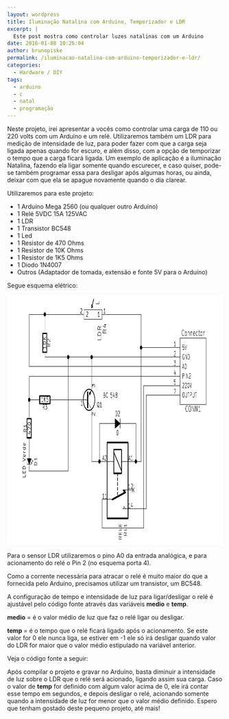```yaml
---
layout: wordpress
title: Iluminação Natalina com Arduino, Temporizador e LDR
excerpt: |
  Este post mostra como controlar luzes natalinas com um Arduino
date: 2016-01-08 10:26:04
author: brunopiske
permalink: /iluminacao-natalina-com-arduino-temporizador-e-ldr/
categories:
  - Hardware / DIY
tags:
  - arduino
  - c
  - natal
  - programação
---
```


<span style="font-weight: 400;">Neste projeto, irei apresentar a vocês como controlar uma carga de 110 ou 220 volts com um Arduíno e um relé. Utilizaremos também um LDR para medição de intensidade de luz, para poder fazer com que a carga seja ligada apenas quando for escuro, e além disso, com a opção de temporizar o tempo que a carga ficará ligada. Um exemplo de aplicação é a iluminação Natalina, fazendo ela ligar somente quando escurecer, e caso quiser, pode-se também programar essa para desligar após algumas horas, ou ainda, deixar com que ela se apague novamente quando o dia clarear.</span>

<!--more-->

<span style="font-weight: 400;">Utilizaremos para este projeto:</span>
<ul>
	<li style="font-weight: 400;"><span style="font-weight: 400;">1 Arduíno Mega 2560 (ou qualquer outro Arduíno)</span></li>
	<li style="font-weight: 400;"><span style="font-weight: 400;">1 Relé 5VDC 15A 125VAC</span></li>
	<li style="font-weight: 400;"><span style="font-weight: 400;">1 LDR</span></li>
	<li style="font-weight: 400;"><span style="font-weight: 400;">1 Transistor BC548</span></li>
	<li style="font-weight: 400;"><span style="font-weight: 400;">1 Led</span></li>
	<li style="font-weight: 400;"><span style="font-weight: 400;">1 Resistor de 470 Ohms</span></li>
	<li style="font-weight: 400;"><span style="font-weight: 400;">1 Resistor de 10K Ohms</span></li>
	<li style="font-weight: 400;"><span style="font-weight: 400;">1 Resistor de 1K5 Ohms</span></li>
	<li style="font-weight: 400;"><span style="font-weight: 400;">1 Diodo 1N4007</span></li>
	<li style="font-weight: 400;"><span style="font-weight: 400;">Outros (Adaptador de tomada, extensão e fonte 5V para o Arduíno) </span></li>
</ul>
<span style="font-weight: 400;">Segue esquema elétrico:</span>

<a href="/assets/wp-content/uploads/2015/12/Esquema-Eletrico.png" rel="attachment wp-att-4339"><img class="alignnone size-full wp-image-4339" src="/assets/wp-content/uploads/2015/12/Esquema-Eletrico.png" alt="Esquema Eletrico" width="919" height="582" /></a>

<span style="font-weight: 400;">Para o sensor LDR utilizaremos o pino A0 da entrada analógica, e para acionamento do relé o Pin 2 (no esquema porta 4).</span>

<span style="font-weight: 400;">Como a corrente necessária para atracar o relé é muito maior do que a fornecida pelo Arduíno, precisamos utilizar um transistor, um BC548.</span>

<span style="font-weight: 400;">A configuração de tempo e intensidade de luz para ligar/desligar o relé é ajustável pelo código fonte através das variáveis </span><b>medio</b><span style="font-weight: 400;"> e </span><b>temp</b><span style="font-weight: 400;">.</span>

<b>medio</b><span style="font-weight: 400;"> = é o valor médio de luz que faz o relé ligar ou desligar.</span>

<b>temp </b><span style="font-weight: 400;">= é o tempo que o relé ficará ligado após o acionamento. Se este valor for 0 ele nunca liga, se estiver em -1 ele só irá desligar quando valor do LDR for maior que o valor médio estipulado na variável anterior.</span>

<span style="font-weight: 400;">Veja o código fonte a seguir:</span>

<script src="//gistfy-app.herokuapp.com/github/ButecoOpenSource/exemplos/exemplos_arduino/Arduino_TemporizadorLDR.ino" type="text/javascript"></script>

<span style="font-weight: 400;">Após compilar o projeto e gravar no Arduíno, basta diminuir a intensidade de luz sobre o LDR que o relé será acionado, ligando assim sua carga. Caso o valor de <strong>temp</strong> for definido com algum valor acima de 0, ele irá contar esse tempo em segundos, e depois desligar o relé, acionando somente quando a intensidade de luz for menor que o valor médio definido.</span>
<span style="font-weight: 400;">Espero que tenham gostado deste pequeno projeto, até mais!</span>